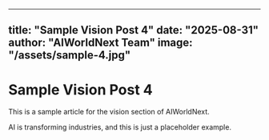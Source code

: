 
---
title: "Sample Vision Post 4"
date: "2025-08-31"
author: "AIWorldNext Team"
image: "/assets/sample-4.jpg"
---

# Sample Vision Post 4

This is a sample article for the vision section of AIWorldNext.

AI is transforming industries, and this is just a placeholder example.
